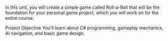 In this unit, you will create a simple game called Roll-a-Ball that will be the foundation for your personal game project, which you will work on for the entire course.  

Project Objective
You'll learn about C# programming, gameplay mechanics, AI navigation, and basic game design.
